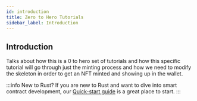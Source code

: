 ```yaml
---
id: introduction
title: Zero to Hero Tutorials
sidebar_label: Introduction
---
```


## Introduction

Talks about how this is a 0 to hero set of tutorials and how this specific tutorial will go through just the minting process and how we need to modify the skeleton in order to get an NFT minted and showing up in the wallet.

:::info New to Rust?
If you are new to Rust and want to dive into smart contract development, our [Quick-start guide](/docs/develop/contracts/rust/intro) is a great place to start.
:::
